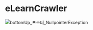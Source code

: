 # eLearnCrawler

![bottomUp_포스터_NullpointerException](https://user-images.githubusercontent.com/33623107/81500145-15547000-930b-11ea-95da-238f7bbe60ff.png)
